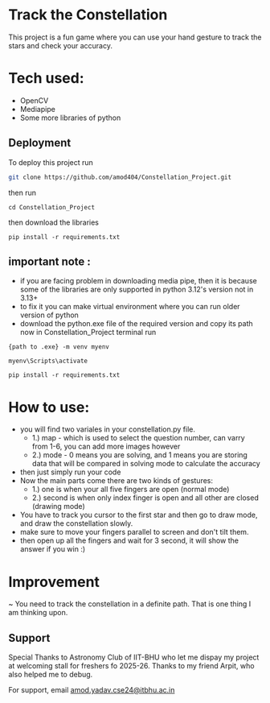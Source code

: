 
# Track the Constellation

This project is a fun game where you can use your hand gesture to track the stars and check your accuracy.


# Tech used:

- OpenCV
- Mediapipe
- Some more libraries of python


## Deployment

To deploy this project run

```bash
git clone https://github.com/amod404/Constellation_Project.git
```
then run
```
cd Constellation_Project
```
then download the libraries
```
pip install -r requirements.txt
```

## important note : 
 - if you are facing problem in downloading media pipe, then it is because some of the libraries are only supported in python 3.12's version not in 3.13+
 - to fix it you can make virtual environment where you can run older version of python
 - download the python.exe file of the required version and copy its path
 now in Constellation_Project terminal run 
 ```
 {path to .exe} -m venv myenv
 ```
 ```
 myenv\Scripts\activate
 ```
 ```
 pip install -r requirements.txt
 ```


# How to use:

- you will find two variales in your constellation.py file.
  - 1.) map - which is used to select the question number, can varry from 1-6, you can add more images however 
  - 2.) mode - 0 means you are solving, and 1 means you are storing data that will be compared in solving mode to calculate the accuracy
- then just simply run your code
- Now the main parts come there are two kinds of gestures:
  - 1.) one is when your all five fingers are open (normal mode)
  - 2.) second is when only index finger is open and all other are closed (drawing mode)
- You have to track you cursor to the first star and then go to draw mode, and draw the constellation slowly.
- make sure to move your fingers parallel to screen and don't tilt them.
- then open up all the fingers and wait for 3 second, it will show the answer if you win :)


# Improvement

~ You need to track the constellation in a definite path. That is one thing I am thinking upon.


## Support

Special Thanks to Astronomy Club of IIT-BHU who let me dispay my project at welcoming stall for freshers fo 2025-26.
Thanks to my friend Arpit, who also helped me to debug.

For support, email amod.yadav.cse24@itbhu.ac.in